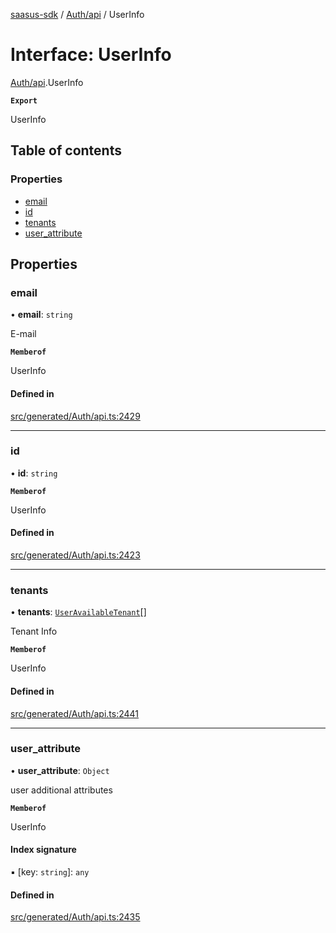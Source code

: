 [saasus-sdk](../README.md) / [Auth/api](../modules/Auth_api.md) / UserInfo

# Interface: UserInfo

[Auth/api](../modules/Auth_api.md).UserInfo

**`Export`**

UserInfo

## Table of contents

### Properties

- [email](Auth_api.UserInfo.md#email)
- [id](Auth_api.UserInfo.md#id)
- [tenants](Auth_api.UserInfo.md#tenants)
- [user\_attribute](Auth_api.UserInfo.md#user_attribute)

## Properties

### email

• **email**: `string`

E-mail

**`Memberof`**

UserInfo

#### Defined in

[src/generated/Auth/api.ts:2429](https://github.com/saasus-platform/saasus-sdk-javascript/blob/6b95732/src/generated/Auth/api.ts#L2429)

___

### id

• **id**: `string`

**`Memberof`**

UserInfo

#### Defined in

[src/generated/Auth/api.ts:2423](https://github.com/saasus-platform/saasus-sdk-javascript/blob/6b95732/src/generated/Auth/api.ts#L2423)

___

### tenants

• **tenants**: [`UserAvailableTenant`](Auth_api.UserAvailableTenant.md)[]

Tenant Info

**`Memberof`**

UserInfo

#### Defined in

[src/generated/Auth/api.ts:2441](https://github.com/saasus-platform/saasus-sdk-javascript/blob/6b95732/src/generated/Auth/api.ts#L2441)

___

### user\_attribute

• **user\_attribute**: `Object`

user additional attributes

**`Memberof`**

UserInfo

#### Index signature

▪ [key: `string`]: `any`

#### Defined in

[src/generated/Auth/api.ts:2435](https://github.com/saasus-platform/saasus-sdk-javascript/blob/6b95732/src/generated/Auth/api.ts#L2435)
